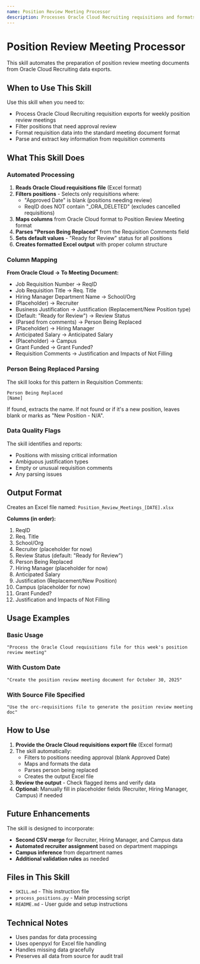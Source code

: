 ```yaml
---
name: Position Review Meeting Processor
description: Processes Oracle Cloud Recruiting requisitions and formats them for weekly position review meetings. Filters positions needing approval and creates structured Excel reports.
---
```


# Position Review Meeting Processor

This skill automates the preparation of position review meeting documents from Oracle Cloud Recruiting data exports.

## When to Use This Skill

Use this skill when you need to:
- Process Oracle Cloud Recruiting requisition exports for weekly position review meetings
- Filter positions that need approval review
- Format requisition data into the standard meeting document format
- Parse and extract key information from requisition comments

## What This Skill Does

### Automated Processing
1. **Reads Oracle Cloud requisitions file** (Excel format)
2. **Filters positions** - Selects only requisitions where:
   - "Approved Date" is blank (positions needing review)
   - ReqID does NOT contain "_ORA_DELETED" (excludes cancelled requisitions)
3. **Maps columns** from Oracle Cloud format to Position Review Meeting format
4. **Parses "Person Being Replaced"** from the Requisition Comments field
5. **Sets default values** - "Ready for Review" status for all positions
6. **Creates formatted Excel output** with proper column structure

### Column Mapping

**From Oracle Cloud → To Meeting Document:**
- Job Requisition Number → ReqID
- Job Requisition Title → Req. Title
- Hiring Manager Department Name → School/Org
- (Placeholder) → Recruiter
- Business Justification → Justification (Replacement/New Position type)
- (Default: "Ready for Review") → Review Status
- (Parsed from comments) → Person Being Replaced
- (Placeholder) → Hiring Manager
- Anticipated Salary → Anticipated Salary
- (Placeholder) → Campus
- Grant Funded → Grant Funded?
- Requisition Comments → Justification and Impacts of Not Filling

### Person Being Replaced Parsing

The skill looks for this pattern in Requisition Comments:
```
Person Being Replaced
[Name]
```

If found, extracts the name. If not found or if it's a new position, leaves blank or marks as "New Position - N/A".

### Data Quality Flags

The skill identifies and reports:
- Positions with missing critical information
- Ambiguous justification types
- Empty or unusual requisition comments
- Any parsing issues

## Output Format

Creates an Excel file named: `Position_Review_Meetings_[DATE].xlsx`

**Columns (in order):**
1. ReqID
2. Req. Title
3. School/Org
4. Recruiter (placeholder for now)
5. Review Status (default: "Ready for Review")
6. Person Being Replaced
7. Hiring Manager (placeholder for now)
8. Anticipated Salary
9. Justification (Replacement/New Position)
10. Campus (placeholder for now)
11. Grant Funded?
12. Justification and Impacts of Not Filling

## Usage Examples

### Basic Usage
```
"Process the Oracle Cloud requisitions file for this week's position review meeting"
```

### With Custom Date
```
"Create the position review meeting document for October 30, 2025"
```

### With Source File Specified
```
"Use the orc-requisitions file to generate the position review meeting doc"
```

## How to Use

1. **Provide the Oracle Cloud requisitions export file** (Excel format)
2. The skill automatically:
   - Filters to positions needing approval (blank Approved Date)
   - Maps and formats the data
   - Parses person being replaced
   - Creates the output Excel file
3. **Review the output** - Check flagged items and verify data
4. **Optional:** Manually fill in placeholder fields (Recruiter, Hiring Manager, Campus) if needed

## Future Enhancements

The skill is designed to incorporate:
- **Second CSV merge** for Recruiter, Hiring Manager, and Campus data
- **Automated recruiter assignment** based on department mappings
- **Campus inference** from department names
- **Additional validation rules** as needed

## Files in This Skill

- `SKILL.md` - This instruction file
- `process_positions.py` - Main processing script
- `README.md` - User guide and setup instructions

## Technical Notes

- Uses pandas for data processing
- Uses openpyxl for Excel file handling
- Handles missing data gracefully
- Preserves all data from source for audit trail
